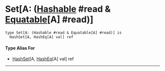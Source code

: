 # Set\[A: ([Hashable](collections-Hashable) #read & [Equatable](builtin-Equatable)\[A\] #read)\]

```pony
type Set[A: (Hashable #read & Equatable[A] #read)] is
  HashSet[A, HashEq[A] val] ref
```

#### Type Alias For

* [HashSet](collections-HashSet)\[A, [HashEq](collections-HashEq)\[A\] val\] ref

---

